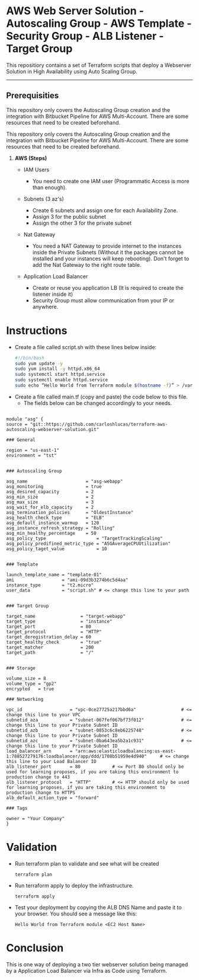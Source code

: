 # AWS Web Server Solution - Autoscaling Group - AWS Template - Security Group - ALB Listener - Target Group

This repositiory contains a set of Terraform scripts that deploy a Webserver Solution in High Availability using Auto Scaling Group.

---
## Prerequisities

This repository only covers the Autoscaling Group creation and the integration with Bitbucket Pipeline for AWS Multi-Account. There are some resources that need to be created beforehand.

This repository only covers the Autoscaling Group creation and the integration with Bitbucket Pipeline for AWS Multi-Account. There are some resources that need to be created beforehand.

1. **AWS (Steps)**
    - IAM Users
        - You need to create one IAM user (Programmatic Access is more than enough).

    - Subnets (3 az's)
        - Create 6 subnets and assign one for each Availability Zone.
        - Assign 3 for the public subnet
        - Assign the other 3 for the private subnet

    - Nat Gateway
        - You need a NAT Gateway to provide internet to the instances inside the Private Subnets (Without it the packages cannot be installed and your instances will keep rebooting). Don't forget to add the Nat Gateway to the right route table.

    - Application Load Balancer
        - Create or reuse you application LB (It is required to create the listener inside it)
        - Security Group must allow communication from your IP or anywhere.

# Instructions

  - Create a file called script.sh with these lines below inside:
    ```bash
    #!/bin/bash
    sudo yum update -y
    sudo yum install -y httpd.x86_64
    sudo systemctl start httpd.service
    sudo systemctl enable httpd.service
    sudo echo “Hello World from Terraform module $(hostname -f)” > /var/www/html/index.html
    ```
  - Create a file called main.tf (copy and paste) the code below to this file.
    - The fields below can be changed accordingly to your needs.

  ```hcl

  module "asg" {
  source = "git::https://github.com/carloshlucas/terraform-aws-autoscaling-webserver-solution.git"

  ### General

  region = "us-east-1"
  environment = "tst"


  ### Autoscaling Group

  asg_name                      = "asg-webapp"
  asg_monitoring                = true
  asg_desired_capacity          = 2
  asg_min_size                  = 2
  asg_max_size                  = 3
  asg_wait_for_elb_capacity     = 2
  asg_termination_policies      = "OldestInstance"
  asg_health_check_type         = "ELB"
  asg_default_instance_warmup   = 120
  asg_instance_refresh_strategy = "Rolling"
  asg_min_healthy_percentage    = 50
  asg_policy_type                   = "TargetTrackingScaling"
  asg_policy_predifined_metric_type = "ASGAverageCPUUtilization"
  asg_policy_taget_value            = 10


  ### Template

  launch_template_name = "template-01"
  ami                  = "ami-09d3b3274b6c5d4aa"
  instance_type        = "t2.micro"
  user_data            = "script.sh" # <= change this line to your path


  ### Target Group

  target_name                 = "target-webapp"
  target_type                 = "instance"
  target_port                 = 80
  target_protocol             = "HTTP"
  target_deregistration_delay = 60
  target_healthy_check        = "true"
  target_matcher              = 200
  target_path                 = "/"


  ### Storage

  volume_size = 8
  volume_type = "gp2"
  encrypted   = true

  ### Networking

  vpc_id                  = "vpc-0ce27725a217bbd6a"                 # <= change this line to your VPC
  subnetid_aza            = "subnet-067fef067bf73f012"              # <= change this line to your Private Subnet ID
  subnetid_azb            = "subnet-0853c6c8eb6225748"              # <= change this line to your Private Subnet ID
  subnetid_azc            = "subnet-0ba643ea5b2a1c931"              # <= change this line to your Private Subnet ID
  load_balancer_arn       = "arn:aws:elasticloadbalancing:us-east-1:788527279176:loadbalancer/app/ddd/1708b51959e4d940"     # <= change this line to your Load Balancer ID
  alb_listener_port       = 80            # <= Port 80 should only be used for learning proposes, if you are taking this environment to production change to 443
  alb_listener_protocol   = "HTTP"        # <= HTTP should only be used for learning proposes, if you are taking this environment to production change to HTTPS
  alb_default_action_type = "forward"

  ### Tags

  owner = "Your Company"
}
```
# Validation
  - Run terraform plan to validate and see what will be created
    ```
    terraform plan
    ```
- Run terraform apply to deploy the infrastructure.
  ```
  terraform apply
  ```
- Test your deployment by copying the ALB DNS Name and paste it to your browser. You should see a message like this:
  ```
  Hello World from Terraform module <EC2 Host Name>
  ```
# Conclusion

This is one way of deploying a two tier webserver solution being managed by a Application Load Balancer via Infra as Code using Terraform.